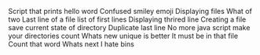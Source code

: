 Script that prints hello word
Confused smiley emoji
Displaying files
What of two
Last line of a file
list of first lines
Displaying thrired line
Creating a file
save current state of directory
Duplicate last line
No more java script
make your directories count
Whats new
unique is better
It must be in that file
Count that word
Whats next
I hate bins
